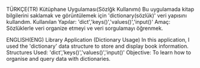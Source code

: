 TÜRKÇE(TR)
Kütüphane Uygulaması(Sözlğk Kullanımı)
Bu uygulamada kitap bilgilerini saklamak ve görüntülemek için 'dictionary(sözlük)' veri yapısını kullandım.
Kullanılan Yapılar: 'dict','keys()','values()','input()'
Amaç: Sözlüklerle veri organize etmeyi ve veri sorgulamayı öğrenmek.

ENGLISH(ENG)
 Library Application (Dictionary Usage)
In this application, I used the 'dictionary' data structure to store and display book information.
Structures Used: 'dict','keys()','values()','input()'
Objective: To learn how to organise and query data with dictionaries.

